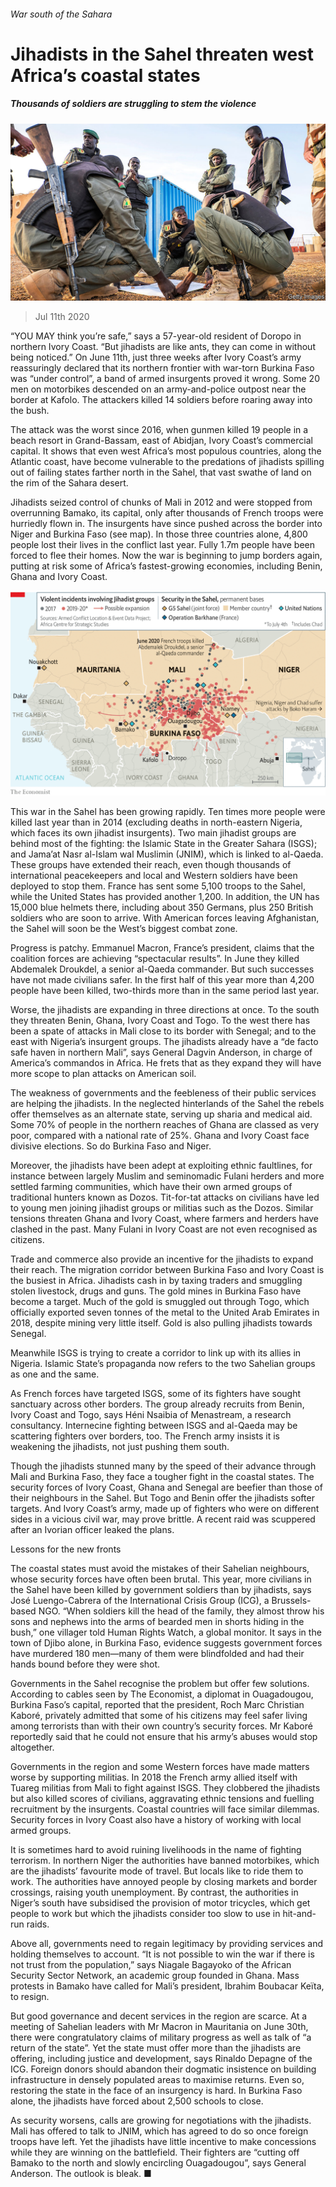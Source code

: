 ###### War south of the Sahara

# Jihadists in the Sahel threaten west Africa’s coastal states 

##### Thousands of soldiers are struggling to stem the violence 

![image](images/20200711_MAP001_0.jpg) 

> Jul 11th 2020 

“YOU MAY think you’re safe,” says a 57-year-old resident of Doropo in northern Ivory Coast. “But jihadists are like ants, they can come in without being noticed.” On June 11th, just three weeks after Ivory Coast’s army reassuringly declared that its northern frontier with war-torn Burkina Faso was “under control”, a band of armed insurgents proved it wrong. Some 20 men on motorbikes descended on an army-and-police outpost near the border at Kafolo. The attackers killed 14 soldiers before roaring away into the bush.

The attack was the worst since 2016, when gunmen killed 19 people in a beach resort in Grand-Bassam, east of Abidjan, Ivory Coast’s commercial capital. It shows that even west Africa’s most populous countries, along the Atlantic coast, have become vulnerable to the predations of jihadists spilling out of failing states farther north in the Sahel, that vast swathe of land on the rim of the Sahara desert.


Jihadists seized control of chunks of Mali in 2012 and were stopped from overrunning Bamako, its capital, only after thousands of French troops were hurriedly flown in. The insurgents have since pushed across the border into Niger and Burkina Faso (see map). In those three countries alone, 4,800 people lost their lives in the conflict last year. Fully 1.7m people have been forced to flee their homes. Now the war is beginning to jump borders again, putting at risk some of Africa’s fastest-growing economies, including Benin, Ghana and Ivory Coast.

![image](images/20200711_MAM917.png) 


This war in the Sahel has been growing rapidly. Ten times more people were killed last year than in 2014 (excluding deaths in north-eastern Nigeria, which faces its own jihadist insurgents). Two main jihadist groups are behind most of the fighting: the Islamic State in the Greater Sahara (ISGS); and Jama’at Nasr al-Islam wal Muslimin (JNIM), which is linked to al-Qaeda. These groups have extended their reach, even though thousands of international peacekeepers and local and Western soldiers have been deployed to stop them. France has sent some 5,100 troops to the Sahel, while the United States has provided another 1,200. In addition, the UN has 15,000 blue helmets there, including about 350 Germans, plus 250 British soldiers who are soon to arrive. With American forces leaving Afghanistan, the Sahel will soon be the West’s biggest combat zone.

Progress is patchy. Emmanuel Macron, France’s president, claims that the coalition forces are achieving “spectacular results”. In June they killed Abdemalek Droukdel, a senior al-Qaeda commander. But such successes have not made civilians safer. In the first half of this year more than 4,200 people have been killed, two-thirds more than in the same period last year.

Worse, the jihadists are expanding in three directions at once. To the south they threaten Benin, Ghana, Ivory Coast and Togo. To the west there has been a spate of attacks in Mali close to its border with Senegal; and to the east with Nigeria’s insurgent groups. The jihadists already have a “de facto safe haven in northern Mali”, says General Dagvin Anderson, in charge of America’s commandos in Africa. He frets that as they expand they will have more scope to plan attacks on American soil.

The weakness of governments and the feebleness of their public services are helping the jihadists. In the neglected hinterlands of the Sahel the rebels offer themselves as an alternate state, serving up sharia and medical aid. Some 70% of people in the northern reaches of Ghana are classed as very poor, compared with a national rate of 25%. Ghana and Ivory Coast face divisive elections. So do Burkina Faso and Niger.

Moreover, the jihadists have been adept at exploiting ethnic faultlines, for instance between largely Muslim and seminomadic Fulani herders and more settled farming communities, which have their own armed groups of traditional hunters known as Dozos. Tit-for-tat attacks on civilians have led to young men joining jihadist groups or militias such as the Dozos. Similar tensions threaten Ghana and Ivory Coast, where farmers and herders have clashed in the past. Many Fulani in Ivory Coast are not even recognised as citizens.

Trade and commerce also provide an incentive for the jihadists to expand their reach. The migration corridor between Burkina Faso and Ivory Coast is the busiest in Africa. Jihadists cash in by taxing traders and smuggling stolen livestock, drugs and guns. The gold mines in Burkina Faso have become a target. Much of the gold is smuggled out through Togo, which officially exported seven tonnes of the metal to the United Arab Emirates in 2018, despite mining very little itself. Gold is also pulling jihadists towards Senegal.

Meanwhile ISGS is trying to create a corridor to link up with its allies in Nigeria. Islamic State’s propaganda now refers to the two Sahelian groups as one and the same.

As French forces have targeted ISGS, some of its fighters have sought sanctuary across other borders. The group already recruits from Benin, Ivory Coast and Togo, says Héni Nsaibia of Menastream, a research consultancy. Internecine fighting between ISGS and al-Qaeda may be scattering fighters over borders, too. The French army insists it is weakening the jihadists, not just pushing them south.

Though the jihadists stunned many by the speed of their advance through Mali and Burkina Faso, they face a tougher fight in the coastal states. The security forces of Ivory Coast, Ghana and Senegal are beefier than those of their neighbours in the Sahel. But Togo and Benin offer the jihadists softer targets. And Ivory Coast’s army, made up of fighters who were on different sides in a vicious civil war, may prove brittle. A recent raid was scuppered after an Ivorian officer leaked the plans.

Lessons for the new fronts

The coastal states must avoid the mistakes of their Sahelian neighbours, whose security forces have often been brutal. This year, more civilians in the Sahel have been killed by government soldiers than by jihadists, says José Luengo-Cabrera of the International Crisis Group (ICG), a Brussels-based NGO. “When soldiers kill the head of the family, they almost throw his sons and nephews into the arms of bearded men in shorts hiding in the bush,” one villager told Human Rights Watch, a global monitor. It says in the town of Djibo alone, in Burkina Faso, evidence suggests government forces have murdered 180 men—many of them were blindfolded and had their hands bound before they were shot.

Governments in the Sahel recognise the problem but offer few solutions. According to cables seen by The Economist, a diplomat in Ouagadougou, Burkina Faso’s capital, reported that the president, Roch Marc Christian Kaboré, privately admitted that some of his citizens may feel safer living among terrorists than with their own country’s security forces. Mr Kaboré reportedly said that he could not ensure that his army’s abuses would stop altogether.

Governments in the region and some Western forces have made matters worse by supporting militias. In 2018 the French army allied itself with Tuareg militias from Mali to fight against ISGS. They clobbered the jihadists but also killed scores of civilians, aggravating ethnic tensions and fuelling recruitment by the insurgents. Coastal countries will face similar dilemmas. Security forces in Ivory Coast also have a history of working with local armed groups.

It is sometimes hard to avoid ruining livelihoods in the name of fighting terrorism. In northern Niger the authorities have banned motorbikes, which are the jihadists’ favourite mode of travel. But locals like to ride them to work. The authorities have annoyed people by closing markets and border crossings, raising youth unemployment. By contrast, the authorities in Niger’s south have subsidised the provision of motor tricycles, which get people to work but which the jihadists consider too slow to use in hit-and-run raids.

Above all, governments need to regain legitimacy by providing services and holding themselves to account. “It is not possible to win the war if there is not trust from the population,” says Niagale Bagayoko of the African Security Sector Network, an academic group founded in Ghana. Mass protests in Bamako have called for Mali’s president, Ibrahim Boubacar Keïta, to resign.

But good governance and decent services in the region are scarce. At a meeting of Sahelian leaders with Mr Macron in Mauritania on June 30th, there were congratulatory claims of military progress as well as talk of “a return of the state”. Yet the state must offer more than the jihadists are offering, including justice and development, says Rinaldo Depagne of the ICG. Foreign donors should abandon their dogmatic insistence on building infrastructure in densely populated areas to maximise returns. Even so, restoring the state in the face of an insurgency is hard. In Burkina Faso alone, the jihadists have forced about 2,500 schools to close.

As security worsens, calls are growing for negotiations with the jihadists. Mali has offered to talk to JNIM, which has agreed to do so once foreign troops have left. Yet the jihadists have little incentive to make concessions while they are winning on the battlefield. Their fighters are “cutting off Bamako to the north and slowly encircling Ouagadougou”, says General Anderson. The outlook is bleak. ■

